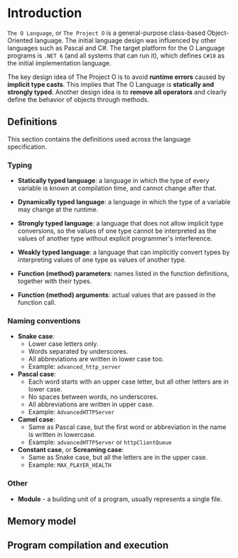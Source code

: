 # Introduction

`The O Language`, or `The Project O` is a general-purpose class-based Object-Oriented language.
The initial language design was influenced by other languages such as Pascal and C#.
The target platform for the O Language programs is `.NET 6` (and all systems that can run it), which defines `C#10` as the initial implementation language.

The key design idea of The Project O is to avoid **runtime errors** caused by **implicit type casts**. This implies that The O Language is **statically and strongly typed**.
Another design idea is to **remove all operators** and clearly define the behavior of objects through methods.

## Definitions

This section contains the definitions used across the language specification.

### Typing

- **Statically typed language**: a language in which the type of every variable is known at compilation time, and cannot change after that.
- **Dynamically typed language**: a language in which the type of a variable may change at the runtime.
- **Strongly typed language**: a language that does not allow implicit type conversions, so the values of one type cannot be interpreted as the values of another type without explicit programmer's interference.
- **Weakly typed language**: a language that can implicitly convert types by interpreting values of one type as values of another type.

- **Function (method) parameters**: names listed in the function definitions, together with their types.
- **Function (method) arguments**: actual values that are passed in the function call.
### Naming conventions

- **Snake case**:
  - Lower case letters only.
  - Words separated by underscores.
  - All abbreviations are written in lower case too.
  - Example: `advanced_http_server`
- **Pascal case**:
  - Each word starts with an upper case letter, but all other letters are in lower case.
  - No spaces between words, no underscores.
  - All abbreviations are written in upper case.
  - Example: `AdvancedHTTPServer`
- **Camel case**:
  - Same as Pascal case, but the first word or abbreviation in the name is written in lowercase.
  - Example: `advancedHTTPServer` or `httpClientQueue`
- **Constant case**, or **Screaming case**:
  - Same as Snake case, but all the letters are in the upper case.
  - Example: `MAX_PLAYER_HEALTH`

### Other

- **Module** - a building unit of a program, usually represents a single file.

## Memory model

## Program compilation and execution
